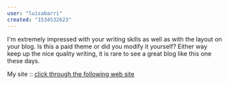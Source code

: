 ```yaml
---
user: "luisabarri"
created: "1534532623"
---
```


I'm extremely impressed with your writing skills as 
well as with the layout on your blog. Is this a paid theme or did you modify it yourself?
Either way keep up the nice quality writing, it is rare to see a great blog 
like this one these days.

My site :: <a href="https://weaponbunker.com/groups/harry-kane-cristiano-ronaldo-and-romelu-lukaku/">click through the following web site</a>

